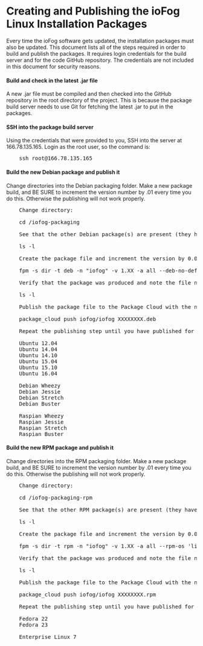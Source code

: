 # Creating and Publishing the ioFog Linux Installation Packages

Every time the ioFog software gets updated, the installation packages must also be updated. This document lists all of the steps required in order to build and publish the packages. It requires login credentials for the build server and for the code GitHub repository. The credentials are not included in this document for security reasons.

#### Build and check in the latest .jar file

A new .jar file must be compiled and then checked into the GitHub repository in the root directory of the project. This is because the package build server needs to use Git for fetching the latest .jar to put in the packages.

#### SSH into the package build server

Using the credentials that were provided to you, SSH into the server at 166.78.135.165. Login as the root user, so the command is:

<pre>
	ssh root@166.78.135.165
</pre>

#### Build the new Debian package and publish it

Change directories into the Debian packaging folder. Make a new package build, and BE SURE to increment the version number by .01 every time you do this. Otherwise the publishing will not work properly.

<pre>
	Change directory:

	cd /iofog-packaging
	
	See that the other Debian package(s) are present (they have a .deb file extension) and note the current highest version number:

	ls -l

	Create the package file and increment the version by 0.01:

	fpm -s dir -t deb -n "iofog" -v 1.XX -a all --deb-no-default-config-files --after-install debian.sh --after-remove remove.sh --before-upgrade upgrade.sh --after-upgrade debian.sh etc usr var

	Verify that the package was produced and note the file name:

	ls -l

	Publish the package file to the Package Cloud with the new file name:

	package_cloud push iofog/iofog XXXXXXXX.deb

	Repeat the publishing step until you have published for all of the following Linux versions:

	Ubuntu 12.04
	Ubuntu 14.04
	Ubuntu 14.10
	Ubuntu 15.04
	Ubuntu 15.10
	Ubuntu 16.04

	Debian Wheezy
	Debian Jessie
	Debian Stretch
	Debian Buster

	Raspian Wheezy
	Raspian Jessie
	Raspian Stretch
	Raspian Buster
</pre>


#### Build the new RPM package and publish it

Change directories into the RPM packaging folder. Make a new package build, and BE SURE to increment the version number by .01 every time you do this. Otherwise the publishing will not work properly.

<pre>
	Change directory:

	cd /iofog-packaging-rpm
	
	See that the other RPM package(s) are present (they have a .rpm file extension) and note the current highest version number:

	ls -l

	Create the package file and increment the version by 0.01:

	fpm -s dir -t rpm -n "iofog" -v 1.XX -a all --rpm-os 'linux' --after-install rpm.sh --after-remove remove.sh --before-upgrade upgrade.sh --after-upgrade rpm.sh etc usr var

	Verify that the package was produced and note the file name:

	ls -l

	Publish the package file to the Package Cloud with the new file name:

	package_cloud push iofog/iofog XXXXXXXX.rpm

	Repeat the publishing step until you have published for all of the following Linux versions:

	Fedora 22
	Fedora 23

	Enterprise Linux 7
</pre>


